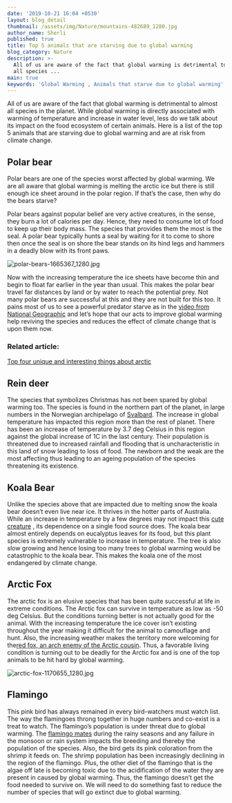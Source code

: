 ```yaml
---
date: '2019-10-21 16:04 +0530'
layout: blog_detail
thumbnail: /assets/img/Nature/mountains-482689_1280.jpg
author_name: Sherli
published: true
title: Top 5 animals that are starving due to global warming
blog_category: Nature
description: >-
  All of us are aware of the fact that global warming is detrimental to almost
  all species ...
main: true
keywords: 'Global Warming , Animals that starve due to global warming'
---
```


All of us are aware of the fact that global warming is detrimental to almost all species in the planet. While global warming is directly associated with warming of temperature and increase in water level, less do we talk about its impact on the food ecosystem of certain animals. Here is a list of the top 5 animals that are starving due to global warming and are at risk from climate change.

## Polar bear
Polar bears are one of the species worst affected by global warming. We are all aware that global warming is melting the arctic ice but there is still enough ice sheet around in the polar region. If that’s the case, then why do the bears starve?

 Polar bears against popular belief are very active creatures, in the sense, they burn a lot of calories per day. Hence, they need to consume lot of food to keep up their body mass. The species that provides them the most is the seal. A polar bear typically hunts a seal by waiting for it to come to shore then once the seal is on shore the bear stands on its hind legs and hammers in a deadly blow with its front paws.
 
 ![polar-bears-1665367_1280.jpg]({{site.baseurl}}/assets/img/Animals/polar-bears-1665367_1280.jpg)

 Now with the increasing temperature the ice sheets have become thin and begin to float far earlier in the year than usual. This makes the polar bear travel far distances by land or by water to reach the potential prey. Not many polar bears are successful at this and they are not built for this too. It pains most of us to see a powerful predator starve as in the [video from National Geographic](https://www.youtube.com/watch?v=_JhaVNJb3ag) and let’s hope that our acts to improve global warming help reviving the species and reduces the effect of climate change that is upon them now.
 
### Related article:
[Top four unique and interesting things about arctic](https://www.toknowisgood.com/2019/09/17/top-4-unique-and-interesting-things-about-the-arctic.html)

## Rein deer

The species that symbolizes Christmas has not been spared by global warming too. The species is found in the northern part of the planet, in large numbers in the Norwegian archipelago of [Svalbard](https://en.wikipedia.org/wiki/Svalbard). The increase in global temperature has impacted this region more than the rest of planet. There has been an increase of temperature by 3.7 deg Celsius in this region against the global increase of 1C in the last century. Their population is threatened due to increased rainfall and flooding that is uncharacteristic in this land of snow leading to loss of food. The newborn and the weak are the most affecting thus leading to an ageing population of the species threatening its existence. 


## Koala Bear
Unlike the species above that are impacted due to melting snow the koala bear doesn’t even live near ice. It thrives in the hotter parts of Australia. While an increase in temperature by a few degrees may not impact this [cute creature](toknowisgood.com/2019/02/12/top-six-cutest-animals-in-the-world.html) , its dependence on a single food source does. The koala bear almost entirely depends on eucalyptus leaves for its food, but this plant species is extremely vulnerable to increase in temperature. The tree is also slow growing and hence losing too many trees to global warming would be catastrophic to the koala bear. This makes the koala one of the most endangered by climate change.

## Arctic Fox
The arctic fox is an elusive species that has been quite successful at life in extreme conditions. The Arctic fox can survive in temperature as low as -50 deg Celsius. But the conditions turning better is not actually good for the animal. With the increasing temperature the ice cover isn’t existing throughout the year making it difficult for the animal to camouflage and hunt. Also, the increasing weather makes the territory more welcoming for the[red fox, an arch enemy of the Arctic cousin](https://roaring.earth/fox-vs-fox/). Thus, a favorable living condition is turning out to be deadly for the Arctic fox and is one of the top animals to be hit hard by global warming.

![arctic-fox-1170655_1280.jpg]({{site.baseurl}}/assets/img/Animals/arctic-fox-1170655_1280.jpg)


## Flamingo
This pink bird has always remained in every bird-watchers must watch list. The way the flamingoes throng together in huge numbers and co-exist is a treat to watch. The flamingo’s population is under threat due to global warming. The [flamingo mates](https://www.allaboutflamingos.com/index.php/front/breeding_in_nature) during the rainy seasons and any failure in the monsoon or rain system impacts the breeding and thereby the population of the species. Also, the bird gets its pink coloration from the shrimp it feeds on. The shrimp population has been increasingly declining in the region of the flamingo. Plus, the other diet of the flamingo that is the algae off late is becoming toxic due to the acidification of the water they are present in caused by global warming. Thus, the flamingo doesn’t get the food needed to survive on. We will need to do something fast to reduce the number of species that will go extinct due to global warming.



